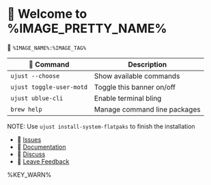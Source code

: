 # 🐠 Welcome to %IMAGE_PRETTY_NAME%

󱋩 `%IMAGE_NAME%:%IMAGE_TAG%`

|  Command | Description |
| ------- | ----------- |
| `ujust --choose`  | Show available commands  |
| `ujust toggle-user-motd` | Toggle this banner on/off |
| `ujust ublue-cli` | Enable terminal bling |
| `brew help` | Manage command line packages |

NOTE: Use `ujust install-system-flatpaks` to finish the installation

- **󰊤** [Issues](https://issues.projectbluefin.io)
- **󰈙** [Documentation](http://docs.projectbluefin.io/)
- **󰊌** [Discuss](https://community.projectbluefin.io/)
- **󰊌** [Leave Feedback](https://feedback.projectbluefin.io)

%KEY_WARN%
